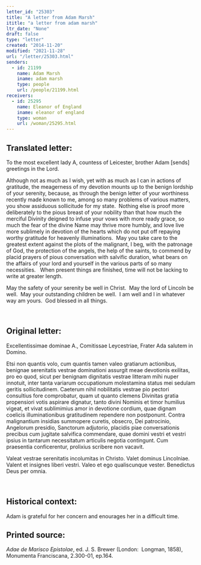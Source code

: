 ```yaml
---
letter_id: "25303"
title: "A letter from Adam Marsh"
ititle: "a letter from adam marsh"
ltr_date: "None"
draft: false
type: "letter"
created: "2014-11-20"
modified: "2021-11-28"
url: "/letter/25303.html"
senders:
  - id: 21199
    name: Adam Marsh
    iname: adam marsh
    type: people
    url: /people/21199.html
receivers:
  - id: 25295
    name: Eleanor of England
    iname: eleanor of england
    type: woman
    url: /woman/25295.html
---
```

<h2> Translated letter:</h2><p>To the most excellent lady A, countess of Leicester, brother Adam [sends] greetings in the Lord.</p><p>Although not as much as I wish, yet with as much as I can in actions of gratitude, the meagerness of my devotion mounts up to the benign lordship of your serenity, because, as through the benign letter of your worthiness recently made known to me, among so many problems of various matters, you show assiduous sollicitude for my state.&nbsp; Nothing else is proof more deliberately to the pious breast of your nobility than that how much the merciful Divinity deigned to infuse your vows with more ready grace, so much the fear of the divine Name may thrive more humbly, and love live more sublimely in devotion of the hearts which do not put off repaying worthy gratitude for heavenly illuminations.&nbsp; May you take care to the greatest extent against the plots of the malignant, I beg, with the patronage of God, the protection of the angels, the help of the saints, to commend by placid prayers of pious conversation with salvific duration, what bears on the affairs of your lord and yourself in the various parts of so many necessities.&nbsp;&nbsp; When present things are finished, time will not be lacking to write at greater length.</p><p>May the safety of your serenity be well in Christ.&nbsp; May the lord of Lincoln be well.&nbsp; May your outstanding children be well.&nbsp; I am well and I in whatever way am yours.&nbsp; God blessed in all things.</p><p>&nbsp;</p><h2 class="mt-4"> Original letter:</h2><p>Excellentissimae dominae A., Comitissae Leycestriae, Frater Ada salutem in Domino.</p><p>Etsi non quantis volo, cum quantis tamen valeo gratiarum actionibus, benignae serenitatis vestrae dominationi assurgit meae devotionis exilitas, pro eo quod, sicut per benignam dignitatis vestrae litteram mihi nuper innotuit, inter tanta variarum occupationum molestamina status mei sedulam geritis sollicitudinem. Caeterum nihil nobilitatis vestrae pio pectori consultius fore comprobatur, quam ut quanto clemens Divinitas gratia propensiori votis aspirare dignatur, tanto divini Nominis et timor humilius vigeat, et vivat sublimimius amor in devotione cordium, quae dignam coelicis illuminationibus gratitudinem rependere non postponunt. Contra malignantium insidias summopere curetis, obsecro, Dei patrocinio, Angelorum presidio, Sanctorum adjutorio, placidis piae conversationis precibus cum jugitate salvifica commendare, quae domini vestri et vestri ipsius in tantarum necessitatum articulis negotia contingunt. Cum praesentia conficerentur, prolixius scribere non vacavit.</p><p>Valeat vestrae serenitatis incolumitas in Christo. Valet dominus Lincolniae. Valent et insignes liberi vestri. Valeo et ego qualiscunque vester. Benedictus Deus per omnia.</p><p>&nbsp;</p><h2 class="mt-4"> Historical context:</h2><p>Adam is grateful for her concern and enourages her in a difficult time.</p><h2 class="mt-4"> Printed source:</h2><p><i>Adae de Marisco Epistolae</i>, ed. J. S. Brewer (London:&nbsp; Longman, 1858), Monumenta Franciscana,&nbsp;2.300-01, ep.164.</p>